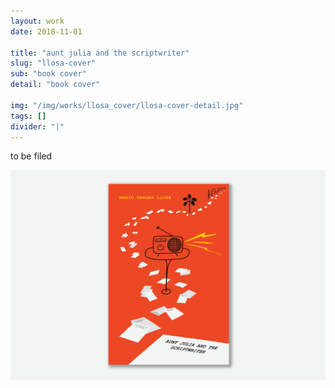 ```yaml
---
layout: work
date: 2018-11-01

title: "aunt julia and the scriptwriter"
slug: "llosa-cover"
sub: "book cover"
detail: "book cover"

img: "/img/works/llosa_cover/llosa-cover-detail.jpg"
tags: []
divider: "|"
---
```


to be filed

![llosa cover](/img/works/llosa_cover/llosa-cover-full.jpg)
